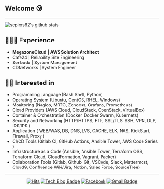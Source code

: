 ## Welcome :kissing_heart:
---
![sepiros62's github stats](https://github-readme-stats.vercel.app/api?username=sepiros62&show_icons=true&theme=dark)

## 👩🏻‍💻 Experience
- **MegazoneCloud | AWS Solution Architect**
- Cafe24 | Reliability Site Engineering
- Soribada | System Management
- CDNetworks | System Engineer

## 👩‍💻 Interested in
- Programming Language (Bash Shell, Python)
- Operating System (Ubuntu, CentOS, RHEL, Windows)
- Monitoring (Nagios, MRTG, Zenoess, Grafana, Prometheus)
- Cloud Providers (AWS Cloud, CloudStack, OpenStack, VirtualBox)
- Container & Orchestration (Docker, Docker Swarm, Kubernets)
- Security and Networking (HTTP/HTTPS, FTP, SSL/TLS, SSH, VPN, DLP, IDS/IPS )
- Application ( WEB/WAS, DB, DNS, LVS, CACHE, ELK, NAS, KickStart, Firewall, Proxy )
- CI/CD Tools (Gitlab CI, GitHub Actions, Ansible Tower, AWS Code Series )
- Infrastructure as a Code (Ansible, Ansible Tower, Terraform OSS, Terraform Cloud, CloudFormation, Vagrant, Packer)
- Collaboration Tools (Gitlab, Github, Git, VSCode, Slack, Mattermost, Cloud9, Confluence Wiki/Jira, Notion, Sales Force, SourceTree)

---
<div align=center>

[![Hits](https://hits.seeyoufarm.com/api/count/incr/badge.svg?url=https%3A%2F%2Fgithub.com%2Fseohyun0120%2Fhit-counter)](https://hits.seeyoufarm.com)
[![Tech Blog Badge](https://img.shields.io/badge/-Tech%20blog-black?style=flat-square&logo=Github&logoColor=white)](https://tistory.com/)
[![Facebook](https://img.shields.io/badge/facebook-1877f2?style=flat-square&logo=facebook&logoColor=white)](https://www.facebook.com/jeong.jaehwan.5/)
[![Gmail Badge](https://img.shields.io/badge/-Contact%20Me-d14836?style=flat-square&logo=Gmail&logoColor=white&link=mailto:sepiros62@gmail.com)](mailto:sepiros62@gmail.com)
</div>
